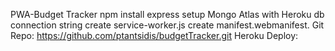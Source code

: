 PWA-Budget Tracker
npm install express
setup Mongo Atlas with Heroku db connection string
create service-worker.js
create manifest.webmanifest.
Git Repo: https://github.com/ptantsidis/budgetTracker.git
Heroku Deploy:
